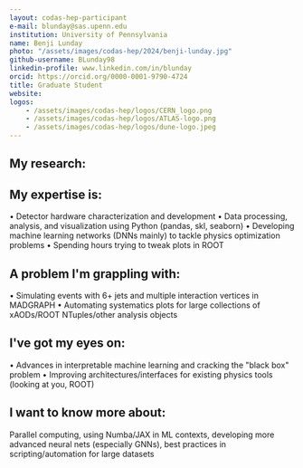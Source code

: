 ```yaml
---
layout: codas-hep-participant
e-mail: blunday@sas.upenn.edu
institution: University of Pennsylvania
name: Benji Lunday
photo: "/assets/images/codas-hep/2024/benji-lunday.jpg"
github-username: BLunday98
linkedin-profile: www.linkedin.com/in/blunday
orcid: https://orcid.org/0000-0001-9790-4724
title: Graduate Student
website:
logos:
    - /assets/images/codas-hep/logos/CERN_logo.png
    - /assets/images/codas-hep/logos/ATLAS-logo.png
    - /assets/images/codas-hep/logos/dune-logo.jpeg
---
```


## My research:


## My expertise is:
• Detector hardware characterization and development
• Data processing, analysis, and visualization using Python (pandas, skl, seaborn)
• Developing machine learning networks (DNNs mainly) to tackle physics optimization problems
• Spending hours trying to tweak plots in ROOT
 
## A problem I'm grappling with:
• Simulating events with 6+ jets and multiple interaction vertices in MADGRAPH
• Automating systematics plots for large collections of xAODs/ROOT NTuples/other analysis objects

## I've got my eyes on:
• Advances in interpretable machine learning and cracking the "black box" problem
• Improving architectures/interfaces for existing physics tools (looking at you, ROOT)

## I want to know more about:
Parallel computing, using Numba/JAX in ML contexts, developing more advanced neural nets (especially GNNs), best practices in scripting/automation for large datasets

